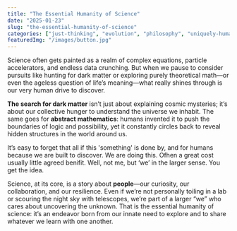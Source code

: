 ```yaml
---
title: "The Essential Humanity of Science"
date: "2025-01-23"
slug: "the-essential-humanity-of-science"
categories: ["just-thinking", "evolution", "philosophy", "uniquely-human"]
featuredImg: "/images/button.jpg"
---
```


Science often gets painted as a realm of complex equations, particle accelerators, and endless data crunching. But when we pause to consider pursuits like hunting for dark matter or exploring purely theoretical math—or even the ageless question of life’s meaning—what really shines through is our very human drive to discover.

**The search for dark matter** isn’t just about explaining cosmic mysteries; it’s about our collective hunger to understand the universe we inhabit. The same goes for **abstract mathematics**: humans invented it to push the boundaries of logic and possibility, yet it constantly circles back to reveal hidden structures in the world around us.

It’s easy to forget that all if this 'something' is done by, and for humans because we are built to discover.  We are doing this. Ofhen a great cost usually  little agreed benifit.  Well, not me, but ‘we’ in the larger sense. You get the idea. 

Science, at its core, is a story about **people**—our curiosity, our collaboration, and our resilience. Even if we’re not personally toiling in a lab or scouring the night sky with telescopes, we’re part of a larger “we” who cares about uncovering the unknown. That is the essential humanity of science: it’s an endeavor born from our innate need to explore and to share whatever we learn with one another.

